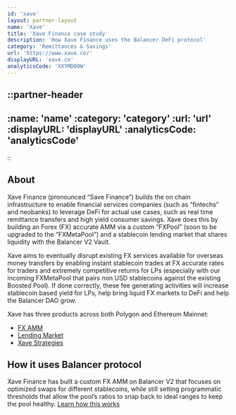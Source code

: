 ```yaml
---
id: 'xave'
layout: partner-layout
name: 'Xave'
title: 'Xave Finance case study'
description: 'How Xave Finance uses the Balancer DeFi protocol'
category: 'Remittances & Savings'
url: 'https://www.xave.co/'
displayURL: 'xave.co'
analyticsCode: 'XXYMD00W'
---
```


::partner-header
---
:name: 'name'
:category: 'category'
:url: 'url'
:displayURL: 'displayURL'
:analyticsCode: 'analyticsCode'
---
::

## About

Xave Finance (pronounced “Save Finance”) builds the on chain infrastructure to enable financial services companies (such as “fintechs” and neobanks) to leverage DeFi for actual use cases, such as real time remittance transfers and high yield consumer savings. Xave does this by building an Forex (FX) accurate AMM via a custom “FXPool” (soon to be upgraded to the “FXMetaPool”) and a stablecoin lending market that shares liquidity with the Balancer V2 Vault.

Xave aims to eventually disrupt existing FX services available for overseas money transfers by enabling instant stablecoin trades at FX accurate rates for traders and extremely competitive returns for LPs (especially with our incoming FXMetaPool that pairs non USD stablecoins against the existing Boosted Pool). If done correctly, these fee generating activities will increase stablecoin based yield for LPs, help bring liquid FX markets to DeFi and help the Balancer DAO grow. 

Xave has three products across both Polygon and Ethereum Mainnet:

- [FX AMM](https://app.xave.co/#/pool)
- [Lending Market](https://app.lending.xave.co/markets)
- [Xave Strategies](https://app.xave.co/#/xave)

## How it uses Balancer protocol

Xave Finance has built a custom FX AMM on Balancer V2 that focuses on optimized swaps for different stablecoins, while still setting programmatic thresholds that allow the pool’s ratios to snap back to ideal ranges to keep the pool healthy.
[Learn how this works](https://docs.xave.co/product/amm)
